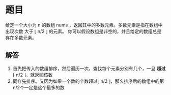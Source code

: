 # 题目

给定一个大小为 n 的数组 nums ，返回其中的多数元素。多数元素是指在数组中出现次数 大于 ⌊ n/2 ⌋ 的元素。
你可以假设数组是非空的，并且给定的数组总是存在多数元素。

## 解答

1. 首先把传入的数组排序，然后遍历一次，查找每个元素分别有几个，一旦 **超过** ⌊ n/2 ⌋，就返回该数
2. 同样先排序。又因为如果一个数的个数超过⌊ n/2 ⌋，那么排序后的数组中的第n/2个一定是这个最多的数
